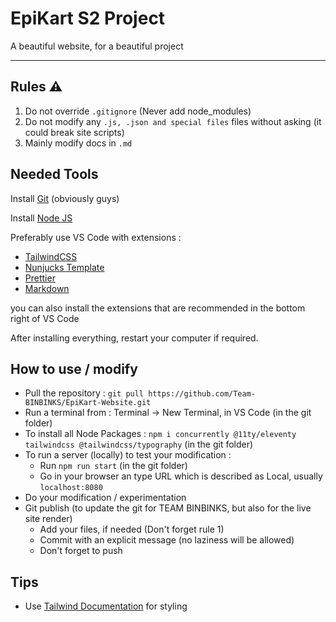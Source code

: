 # EpiKart S2 Project

A beautiful website, for a beautiful project

---

## Rules ⚠️

1.  Do not override `.gitignore` (Never add node_modules)
2.  Do not modify any `.js, .json and special files` files without asking (it could break site scripts)
3.  Mainly modify docs in `.md`

## Needed Tools

Install [Git](https://git-scm.com/) (obviously guys)

Install [Node JS](https://nodejs.org/en/)

Preferably use VS Code with extensions :

- [TailwindCSS](https://marketplace.visualstudio.com/items?itemName=bradlc.vscode-tailwindcss)
- [Nunjucks Template](https://marketplace.visualstudio.com/items?itemName=eseom.nunjucks-template)
- [Prettier](https://marketplace.visualstudio.com/items?itemName=esbenp.prettier-vscode)
- [Markdown](https://marketplace.visualstudio.com/items?itemName=yzhang.markdown-all-in-one)

you can also install the extensions that are recommended in the bottom right of VS Code

After installing everything, restart your computer if required.

## How to use / modify

- Pull the repository : `git pull https://github.com/Team-BINBINKS/EpiKart-Website.git`
- Run a terminal from : Terminal -> New Terminal, in VS Code (in the git folder)
- To install all Node Packages : `npm i concurrently @11ty/eleventy tailwindcss @tailwindcss/typography` (in the git folder)
- To run a server (locally) to test your modification :
  - Run `npm run start` (in the git folder)
  - Go in your browser an type URL which is described as Local, usually `localhost:8080`
- Do your modification / experimentation
- Git publish (to update the git for TEAM BINBINKS, but also for the live site render)
  - Add your files, if needed (Don't forget rule 1)
  - Commit with an explicit message (no laziness will be allowed)
  - Don't forget to push

## Tips

- Use [Tailwind Documentation](https://tailwindcss.com/docs/installation) for styling
